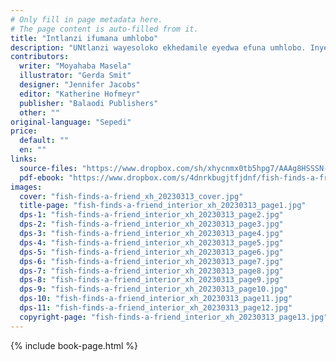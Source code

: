 ```yaml
---
# Only fill in page metadata here.
# The page content is auto-filled from it.
title: "Intlanzi ifumana umhlobo"
description: "UNtlanzi wayesoloko ekhedamile eyedwa efuna umhlobo. Inye into awayeyifuna, ngumhlobo oza kumthanda enje ngoko enjalo. Ingaba uza kumfumana bethu umntu aza kudlala naye?"
contributors:
  writer: "Moyahaba Masela"
  illustrator: "Gerda Smit"
  designer: "Jennifer Jacobs"
  editor: "Katherine Hofmeyr"
  publisher: "Balaodi Publishers"
  other: ""
original-language: "Sepedi"
price:
  default: ""
  en: ""
links:
  source-files: "https://www.dropbox.com/sh/xhycnmx0tb5hpg7/AAAg8HSSSN-DFPrsTnhLeDtVa?dl=0"
  pdf-ebook: "https://www.dropbox.com/s/4dnrkbugjtfjdnf/fish-finds-a-friend_xh_20230313.pdf?dl=0"
images:
  cover: "fish-finds-a-friend_xh_20230313_cover.jpg"
  title-page: "fish-finds-a-friend_interior_xh_20230313_page1.jpg"
  dps-1: "fish-finds-a-friend_interior_xh_20230313_page2.jpg"
  dps-2: "fish-finds-a-friend_interior_xh_20230313_page3.jpg"
  dps-3: "fish-finds-a-friend_interior_xh_20230313_page4.jpg"
  dps-4: "fish-finds-a-friend_interior_xh_20230313_page5.jpg"
  dps-5: "fish-finds-a-friend_interior_xh_20230313_page6.jpg"
  dps-6: "fish-finds-a-friend_interior_xh_20230313_page7.jpg"
  dps-7: "fish-finds-a-friend_interior_xh_20230313_page8.jpg"
  dps-8: "fish-finds-a-friend_interior_xh_20230313_page9.jpg"
  dps-9: "fish-finds-a-friend_interior_xh_20230313_page10.jpg"
  dps-10: "fish-finds-a-friend_interior_xh_20230313_page11.jpg"
  dps-11: "fish-finds-a-friend_interior_xh_20230313_page12.jpg"
  copyright-page: "fish-finds-a-friend_interior_xh_20230313_page13.jpg"
---
```


{% include book-page.html %}

